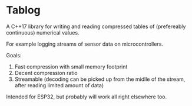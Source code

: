 # Tablog

A C++17 library for writing and reading compressed tables of (prefereably
continuous) numerical values.

For example logging streams of sensor data on microcontrollers.

Goals:
1. Fast compression with small memory footprint
2. Decent compression ratio
3. Streamable (decoding can be picked up from the midlle of the stream, after reading limited amount of data)

Intended for ESP32, but probably will work all right elsewhere too.
